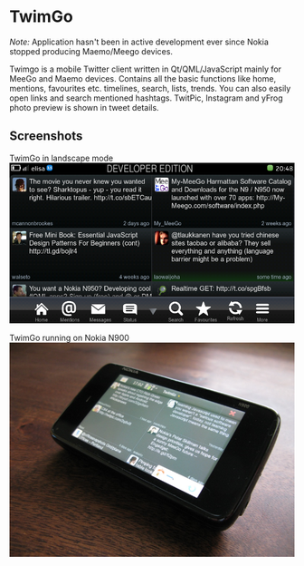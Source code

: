 # TwimGo

*Note:* Application hasn't been in active development ever since Nokia stopped producing Maemo/Meego devices.

Twimgo is a mobile Twitter client written in Qt/QML/JavaScript mainly for MeeGo and Maemo devices. Contains all the basic functions like home, mentions, favourites etc. timelines, search, lists, trends. You can also easily open links and search mentioned hashtags. TwitPic, Instagram and yFrog photo preview is shown in tweet details.

## Screenshots

TwimGo in landscape mode
![](docs/TwimGo_landscape_854x480.png)

TwimGo running on Nokia N900
![](docs/TwimGo_landscape_photo.jpg)